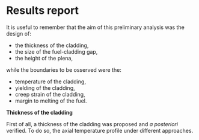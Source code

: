 # Results report
It is useful to remember that the aim of this preliminary analysis was the design of:
*   the	thickness	of	the	cladding,
*   the	size	of	the	fuel-cladding	gap,
*   the	height	of	the	plena,

while the boundaries to be osserved were the:
*   temperature of	the	cladding,
*   yielding of	the	cladding,
*   creep strain of	the	cladding,
*   margin to	melting of	the	fuel.

**Thickness of the cladding**

First of all, a thickness of the cladding was proposed and *a posteriori* verified. To do so, the axial temperature profile under different approaches.